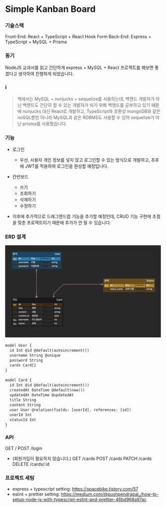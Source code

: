 # Simple Kanban Board

### 기술스택

Front-End: React + TypeScript + React Hook Form
Back-End: Express + TypeScript + MySQL + Prisma

### 동기

NodeJS 교과서를 읽고 간단하게 express + MySQL + React 프로젝트를 해보면 좋겠다고 생각하여 진행하게 되었습니다.

### ℹ️
> 책에서는 MySQL + nunjucks + sequelize를 사용하는데, 
> 백엔드 개발자가 아닌 백엔드도 간단히 할 수 있는 개발자가 되기 위해 백엔드를 공부하고 있기 떄문에
> nunjucks 대신 React로 개발하고, 
> TypeScript와 호환성 mongoDB와 같은 noSQL뿐만 아니라 MySQL과 같은 RDBMS도 사용할 수 있어 sequelize가 아닌 prisma를 사용했습니다.

### 기능

- 로그인 
  - 우선, 사용자 개인 정보를 넣지 않고 로그인할 수 있는 방식으로 개발하고, 추후에 JWT를 적용하여 로그인을 완성할 예정입니다.

- 칸반보드
  - 쓰기
  - 조회하기
  - 삭제하기
  - 수정하기

* 이후에 추가적으로 드래그앤드랍 기능을 추가할 예정인데, CRUD 기능 구현에 초점을 맞춘 프로젝트이기 때문에 추가가 안 될 수 있습니다.

### ERD 설계

![ERD 설계](./ERD.png)


```prisma
model User {
  id Int @id @default(autoincrement())
  username String @unique
  password String
  cards Card[]
}

model Card {
  id Int @id @default(autoincrement())
  createdAt DateTime @default(now())
  updatedAt DateTime @updatedAt
  title String
  content String
  user User @relation(fields: [userId], references: [id])
  userId Int
  statusId Int
}
```

### API

GET /
POST /login 
- (회원가입이 필요하지 않습니다.)
GET /cards
POST /cards
PATCH /cards
DELETE /cards/:id

### 프로젝트 세팅

- express + typescript setting: https://spacebike.tistory.com/57
- eslint + prettier setting: https://medium.com/@pushpendrapal_/how-to-setup-node-js-with-typescript-eslint-and-prettier-46bd968a97ac

